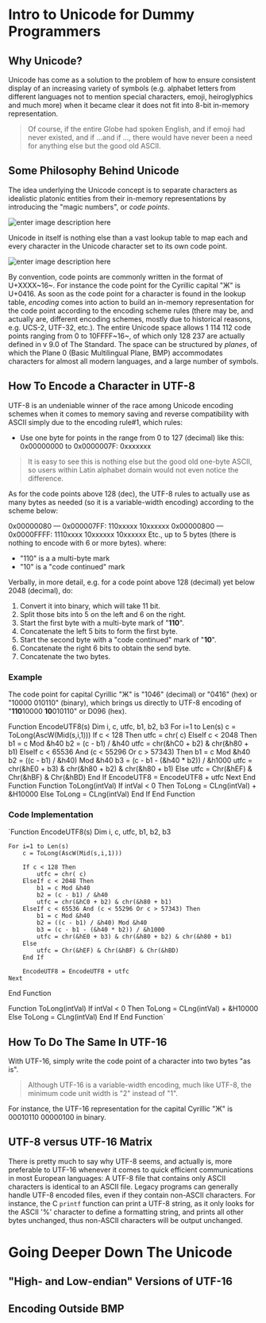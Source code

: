 # Intro to Unicode for Dummy Programmers
## Why Unicode?
Unicode has come as a solution to the problem of how to ensure consistent display of an increasing variety of symbols (e.g. alphabet letters from different languages not to mention  special characters, emoji, heiroglyphics and much more) when it became clear it does not fit into 8-bit in-memory representation.
> Of course, if the entire Globe had spoken English, and if emoji had never existed, and if ...and if ...,  there would have never been a need for anything else but the good old ASCII. 


## Some Philosophy Behind Unicode
The idea underlying the Unicode concept is to separate characters   as idealistic platonic entities from their in-memory representations by introducing the "magic numbers", or *code points*.



![enter image description here](https://lh3.googleusercontent.com/JQm9xEWsHYnNtK1qFN9TWw9xuqSFt5dZguJ9rW6qqHWUtI9rR_-VwZ5qd47kvqiiSXsvSV9khh3v)



Unicode in itself is nothing else than a vast lookup table to map each and every character in the Unicode character set to its own code point.



![enter image description here](https://lh3.googleusercontent.com/i4KF4qMjV5-Q2Hp-lNxEdfEzD49m9Wx-aQl0Ug8nGx1s1t2sWh4Fl1bVQtb8O8zDGHdeyI31V90R)



By convention, code points are commonly written in the format of U+XXXX~16~. For instance the code point for  the Cyrillic capital "Ж" is U+0416.
As soon as the code point for a character is found in the lookup table, *encoding* comes into action to build an in-memory representation for the code point according to the encoding scheme rules (there may be, and actually are, different encoding schemes, mostly due to historical reasons, e.g. UCS-2, UTF-32, etc.).
The entire Unicode space allows 1 114 112 code points ranging from 0 to 10FFFF~16~, of which only  128 237 are actually defined in v 9.0 of The Standard. The space can be structured by *planes*, of which the Plane 0 (Basic Multilingual Plane, BMP) accommodates characters for almost all modern languages, and a large number of symbols.
## How To Encode a Character in UTF-8 
UTF-8 is an undeniable winner of the race among Unicode encoding schemes when it comes to memory saving and  reverse compatibility with ASCII simply due to the encoding rule#1, which rules:
 - Use one byte for points in the range from 0 to 127 (decimal) like this:
	0x00000000 to 0x0000007F: 0xxxxxxx
> It is easy to see this is nothing else but the good old one-byte ASCII, so users within Latin alphabet domain would not even notice the difference.

As for the code points above 128 (dec), the UTF-8 rules to actually use as many bytes as needed (so it is a variable-width encoding) according to the scheme below:

0x00000080 — 0x000007FF: 110xxxxx 10xxxxxx
0x00000800 — 0x0000FFFF: 1110xxxx 10xxxxxx 10xxxxxx
Etc., up to 5 bytes (there is nothing to encode with 6 or more bytes).
where:
-  "110" is a a multi-byte mark
-  "10" is a "code continued" mark

Verbally, in more detail, e.g. for a code point above 128 (decimal) yet below 2048 (decimal), do:

1. Convert it into binary, which will take 11 bit. 
2. Split those bits into 5 on the left and 6 on the right. 
3. Start the first byte with a multi-byte mark of "**110**".  
4. Concatenate the left 5 bits to form the first byte. 
5. Start the second byte with a "code continued" mark of "**10**". 
6. Concatenate the right 6 bits to obtain the send byte. 
7. Concatenate the two bytes.

### Example
The code point for capital Cyrillic "Ж" is "1046" (decimal) or "0416" (hex) or "10000 010110" (binary), which brings us directly to UTF-8 encoding of "**110**10000 **10**010110" or D096 (hex).

Function EncodeUTF8(s) 
	Dim i, c, utfc, b1, b2, b3 
	For i=1  to  Len(s) 
		c = ToLong(AscW(Mid(s,i,1))) 
		If c < 128  Then 
			utfc = chr( c) ElseIf c < 2048  Then 
			b1 = c Mod &h40 
			b2 = (c - b1) / &h40 
			utfc = chr(&hC0 + b2) & chr(&h80 + b1) 
		ElseIf c < 65536  And (c < 55296  Or c > 57343) Then 
			b1 = c Mod &h40 
			b2 = ((c - b1) / &h40) Mod &h40 
			b3 = (c - b1 - (&h40 * b2)) / &h1000 
			utfc = chr(&hE0 + b3) & chr(&h80 + b2) & chr(&h80 + b1)
		Else
			utfc = Chr(&hEF) & Chr(&hBF) & Chr(&hBD) 
		End  If 
EncodeUTF8 = EncodeUTF8 + utfc Next  End  Function  Function ToLong(intVal) If intVal < 0  Then ToLong = CLng(intVal) + &H10000 Else ToLong = CLng(intVal) End  If  End  Function





### Code Implementation



`Function EncodeUTF8(s)
    Dim i, c, utfc, b1, b2, b3
    
    For i=1 to Len(s)
        c = ToLong(AscW(Mid(s,i,1)))
 
        If c < 128 Then
            utfc = chr( c)
        ElseIf c < 2048 Then
            b1 = c Mod &h40
            b2 = (c - b1) / &h40
            utfc = chr(&hC0 + b2) & chr(&h80 + b1)
        ElseIf c < 65536 And (c < 55296 Or c > 57343) Then
            b1 = c Mod &h40
            b2 = ((c - b1) / &h40) Mod &h40
            b3 = (c - b1 - (&h40 * b2)) / &h1000
            utfc = chr(&hE0 + b3) & chr(&h80 + b2) & chr(&h80 + b1)
        Else
            utfc = Chr(&hEF) & Chr(&hBF) & Chr(&hBD)
        End If

        EncodeUTF8 = EncodeUTF8 + utfc
    Next
End Function

Function ToLong(intVal)
    If intVal < 0 Then
        ToLong = CLng(intVal) + &H10000
    Else
        ToLong = CLng(intVal)
    End If
End Function`






## How To Do The Same In UTF-16 
With UTF-16, simply write the code point of a character into two bytes "as is".
> Although UTF-16 is a variable-width encoding, much like UTF-8, the minimum code unit width is "2" instead of "1".

For instance, the UTF-16 representation for the capital Cyrillic "Ж" is 00010110 00000100 in binary.


## UTF-8 versus UTF-16 Matrix
There is pretty much to say why UTF-8 seems, and actually is, more preferable to UTF-16 whenever it comes to quick efficient communications in most European languages:
A UTF-8 file that contains only ASCII  characters is identical to an ASCII file. Legacy programs can generally handle UTF-8 encoded files, even if they contain non-ASCII characters. For instance, the C    `printf`  function can print a UTF-8 string, as it only looks for the ASCII '%' character to define a formatting string, and prints all other bytes unchanged, thus non-ASCII characters will be output unchanged.



# Going Deeper Down The Unicode


## "High- and Low-endian" Versions of UTF-16


## Encoding Outside BMP

<!--stackedit_data:
eyJoaXN0b3J5IjpbLTM4ODA0MTcxNyw5MDkxMzk3MDgsLTcyMT
g5MjgxOSwtODU2ODE5MDk1LC0xMjk1NzI5NDI2LC0yMTExMzM5
NjMwLC00MTg3NDA5NDIsLTQwMTMxNTk1NywxMjg3MDEzMDE4LD
I4NDcxMzE2MywyMDkxMTA3NzYwLDQ3MDA4NjY1MSwyMDc4Nzg4
MSwyODM0MTg5NTQsOTg4OTA5ODk4LC0xNzc4NzA1MDgwLDIwMT
kwMDA4NzgsMTA4MjI0ODk3Nyw3Mzc1NTA0NTksMjAzODYxNTc2
NF19
-->